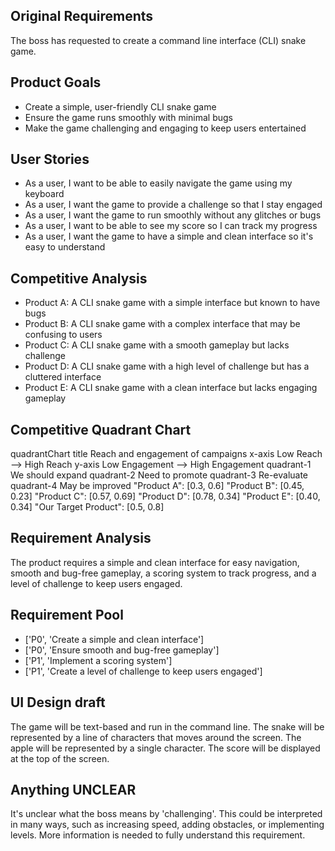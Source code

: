 ## Original Requirements

The boss has requested to create a command line interface (CLI) snake game.

## Product Goals

- Create a simple, user-friendly CLI snake game
- Ensure the game runs smoothly with minimal bugs
- Make the game challenging and engaging to keep users entertained

## User Stories

- As a user, I want to be able to easily navigate the game using my keyboard
- As a user, I want the game to provide a challenge so that I stay engaged
- As a user, I want the game to run smoothly without any glitches or bugs
- As a user, I want to be able to see my score so I can track my progress
- As a user, I want the game to have a simple and clean interface so it's easy to understand

## Competitive Analysis

- Product A: A CLI snake game with a simple interface but known to have bugs
- Product B: A CLI snake game with a complex interface that may be confusing to users
- Product C: A CLI snake game with a smooth gameplay but lacks challenge
- Product D: A CLI snake game with a high level of challenge but has a cluttered interface
- Product E: A CLI snake game with a clean interface but lacks engaging gameplay

## Competitive Quadrant Chart

quadrantChart
    title Reach and engagement of campaigns
    x-axis Low Reach --> High Reach
    y-axis Low Engagement --> High Engagement
    quadrant-1 We should expand
    quadrant-2 Need to promote
    quadrant-3 Re-evaluate
    quadrant-4 May be improved
    "Product A": [0.3, 0.6]
    "Product B": [0.45, 0.23]
    "Product C": [0.57, 0.69]
    "Product D": [0.78, 0.34]
    "Product E": [0.40, 0.34]
    "Our Target Product": [0.5, 0.8]

## Requirement Analysis

The product requires a simple and clean interface for easy navigation, smooth and bug-free gameplay, a scoring system to track progress, and a level of challenge to keep users engaged.

## Requirement Pool

- ['P0', 'Create a simple and clean interface']
- ['P0', 'Ensure smooth and bug-free gameplay']
- ['P1', 'Implement a scoring system']
- ['P1', 'Create a level of challenge to keep users engaged']

## UI Design draft

The game will be text-based and run in the command line. The snake will be represented by a line of characters that moves around the screen. The apple will be represented by a single character. The score will be displayed at the top of the screen.

## Anything UNCLEAR

It's unclear what the boss means by 'challenging'. This could be interpreted in many ways, such as increasing speed, adding obstacles, or implementing levels. More information is needed to fully understand this requirement.

